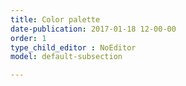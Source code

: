 ```yaml
---
title: Color palette
date-publication: 2017-01-18 12-00-00
order: 1
type_child_editor : NoEditor
model: default-subsection

---
```

